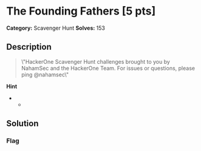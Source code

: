 # The Founding Fathers [5 pts]

**Category:** Scavenger Hunt
**Solves:** 153

## Description
>\\"HackerOne Scavenger Hunt challenges brought to you by NahamSec and the HackerOne Team. For issues or questions, please ping @nahamsec\\"

**Hint**
* -

## Solution

### Flag

